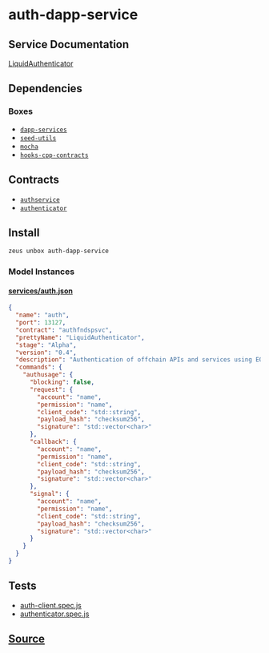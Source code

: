 
auth-dapp-service
====================






## Service Documentation
[LiquidAuthenticator](../../services/auth-service.md)
## Dependencies
### Boxes
* [`dapp-services`](dapp-services.md)
* [`seed-utils`](seed-utils.md)
* [`mocha`](mocha.md)
* [`hooks-cpp-contracts`](hooks-cpp-contracts.md)



## Contracts
* [`authservice`](https://github.com/liquidapps-io/zeus-sdk/tree/master/boxes/groups/services/auth-dapp-service/contracts/eos/dappservices/_auth_impl.hpp)
* [`authenticator`](https://github.com/liquidapps-io/zeus-sdk/tree/master/boxes/groups/services/auth-dapp-service/contracts/eos/authenticator)
## Install
```bash
zeus unbox auth-dapp-service
```










### Model Instances
#### [services/auth.json](https://github.com/liquidapps-io/zeus-sdk/tree/master/boxes/groups/services/auth-dapp-service/models/dapp-services/auth.json)
```json
{
  "name": "auth",
  "port": 13127,
  "contract": "authfndspsvc",
  "prettyName": "LiquidAuthenticator",
  "stage": "Alpha",
  "version": "0.4",
  "description": "Authentication of offchain APIs and services using EOSIO permissions and contract",
  "commands": {
    "authusage": {
      "blocking": false,
      "request": {
        "account": "name",
        "permission": "name",
        "client_code": "std::string",
        "payload_hash": "checksum256",
        "signature": "std::vector<char>"
      },
      "callback": {
        "account": "name",
        "permission": "name",
        "client_code": "std::string",
        "payload_hash": "checksum256",
        "signature": "std::vector<char>"
      },
      "signal": {
        "account": "name",
        "permission": "name",
        "client_code": "std::string",
        "payload_hash": "checksum256",
        "signature": "std::vector<char>"
      }
    }
  }
}
```
## Tests 
* [auth-client.spec.js](https://github.com/liquidapps-io/zeus-sdk/tree/master/boxes/groups/services/auth-dapp-service/test/auth-client.spec.js)
* [authenticator.spec.js](https://github.com/liquidapps-io/zeus-sdk/tree/master/boxes/groups/services/auth-dapp-service/test/authenticator.spec.js)
## [Source](https://github.com/liquidapps-io/zeus-sdk/tree/master/boxes/groups/services/auth-dapp-service)